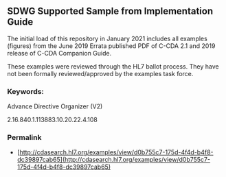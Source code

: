 ## SDWG Supported Sample from Implementation Guide

The initial load of this repository in January 2021 includes all examples (figures) from the June 2019 Errata published PDF of C-CDA 2.1 and 2019 release of C-CDA Companion Guide. 

These examples were reviewed through the HL7 ballot process. They have not been formally reviewed/approved by the examples task force.

### Keywords:

Advance Directive Organizer (V2)
 
2.16.840.1.113883.10.20.22.4.108
 
 

### Permalink 

* [http://cdasearch.hl7.org/examples/view/d0b755c7-175d-4f4d-b4f8-dc39897cab65](http://cdasearch.hl7.org/examples/view/d0b755c7-175d-4f4d-b4f8-dc39897cab65)